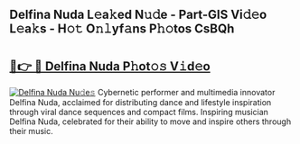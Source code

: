 ## Delfina Nuda L𝚎a𝚔ed N𝚞𝚍e - Part-GIS Vi𝚍𝚎o L𝚎a𝚔s - H𝚘𝚝 O𝚗𝚕yf𝚊ns P𝚑𝚘tos CsBQh

# <h2><a href="http://kf1bctu.oniu.top/?m=Delfina+Nuda">🔗👉 🔴 Delfina Nuda P𝚑ot𝚘𝚜 V𝚒d𝚎o</a></h2>

[![Delfina Nuda Nu𝚍e𝚜](https://i.imgur.com/0qMVB7G.gif)](http://kf1bctu.oniu.top/?m=Delfina+Nuda)
Cybernetic performer and multimedia innovator Delfina Nuda, acclaimed for distributing dance and lifestyle inspiration through viral dance sequences and compact films. Inspiring musician Delfina Nuda, celebrated for their ability to move and inspire others through their music.  
